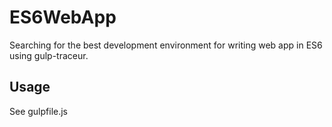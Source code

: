 ES6WebApp
=========

Searching for the best development environment for writing web app in ES6 using gulp-traceur.

## Usage
See gulpfile.js
